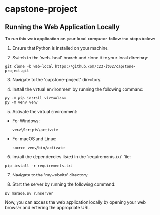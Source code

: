 # capstone-project

## Running the Web Application Locally

To run this web application on your local computer, follow the steps below:

1. Ensure that Python is installed on your machine.

2. Switch to the 'web-local' branch and clone it to your local directory:
  ```
  git clone -b web-local https://github.com/c23-it02/capstone-project.git
  ```
3. Navigate to the 'capstone-project' directory.

4. Install the virtual environment by running the following command:
```
py -m pip install virtualenv
py -m venv venv
```
5. Activate the virtual environment:

- For Windows:

  ```
  venv\Scripts\activate
  ```

- For macOS and Linux:

  ```
  source venv/bin/activate
  ```

6. Install the dependencies listed in the 'requirements.txt' file:
```
pip install -r requirements.txt
```
7. Navigate to the 'mywebsite' directory.

8. Start the server by running the following command:
```
py manage.py runserver
```



Now, you can access the web application locally by opening your web browser and entering the appropriate URL.


